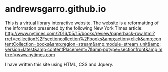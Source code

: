 # andrewsgarro.github.io

This is a virtual library interactive website. The website is a reformatting of the information presented by the following New York Times article: http://www.nytimes.com/2016/05/15/books/review/paperback-row.html?rref=collection%2Fsectioncollection%2Fbooks&amp;action=click&amp;contentCollection=books&amp;region=stream&amp;module=stream_unit&amp;version=latest&amp;contentPlacement=7&amp;pgtype=sectionfront&amp;mtrref=www.nytimes.com

I have written this site using HTML, CSS and Jquery.
